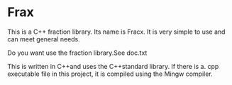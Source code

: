 # Frax
This is a C++ fraction library. Its name is Fracx. It is very simple to use and can meet general needs.

Do you want use the fraction library.See doc.txt

This is written in C++and uses the C++standard library. If there is a. cpp executable file in this project, it is compiled using the Mingw compiler.
